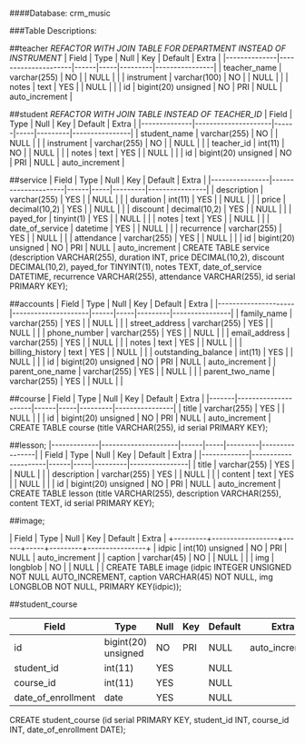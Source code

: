 
####Database: crm_music

###Table Descriptions:

##teacher
_REFACTOR WITH JOIN TABLE FOR DEPARTMENT INSTEAD OF INSTRUMENT_
| Field        | Type                | Null | Key | Default | Extra          |
|--------------|---------------------|------|-----|---------|----------------|
| teacher_name | varchar(255)        | NO   |     | NULL    |                |
| instrument   | varchar(100)        | NO   |     | NULL    |                |
| notes        | text                | YES  |     | NULL    |                |
| id           | bigint(20) unsigned | NO   | PRI | NULL    | auto_increment |


##student
_REFACTOR WITH JOIN TABLE INSTEAD OF TEACHER_ID_
| Field        | Type                | Null | Key | Default | Extra          |
|--------------|---------------------|------|-----|---------|----------------|
| student_name | varchar(255)        | NO   |     | NULL    |                |
| instrument   | varchar(255)        | NO   |     | NULL    |                |
| teacher_id   | int(11)             | NO   |     | NULL    |                |
| notes        | text                | YES  |     | NULL    |                |
| id           | bigint(20) unsigned | NO   | PRI | NULL    | auto_increment |


##service
| Field          | Type                | Null | Key | Default | Extra          |
|----------------|---------------------|------|-----|---------|----------------|
| description     | varchar(255)        | YES  |     | NULL    |                |
| duration        | int(11)             | YES  |     | NULL    |                |
| price           | decimal(10,2)       | YES  |     | NULL    |                |
| discount        | decimal(10,2)       | YES  |     | NULL    |                |
| payed_for       | tinyint(1)          | YES  |     | NULL    |                |
| notes           | text                | YES  |     | NULL    |                |
| date_of_service | datetime            | YES  |     | NULL    |                |
| recurrence      | varchar(255)        | YES  |     | NULL    |                |
| attendance      | varchar(255)        | YES  |     | NULL    |                |
| id              | bigint(20) unsigned | NO   | PRI | NULL    | auto_increment |
CREATE TABLE service (description VARCHAR(255), duration INT, price DECIMAL(10,2), discount DECIMAL(10,2), payed_for TINYINT(1), notes TEXT, date_of_service DATETIME, recurrence VARCHAR(255), attendance VARCHAR(255), id serial PRIMARY KEY);


##accounts
| Field               | Type                | Null | Key | Default | Extra          |
|---------------------|---------------------|------|-----|---------|----------------|
| family_name         | varchar(255)        | YES  |     | NULL    |                |
| street_address      | varchar(255)        | YES  |     | NULL    |                |
| phone_number        | varchar(255)        | YES  |     | NULL    |                |
| email_address       | varchar(255)        | YES  |     | NULL    |                |
| notes               | text                | YES  |     | NULL    |                |
| billing_history     | text                | YES  |     | NULL    |                |
| outstanding_balance | int(11)             | YES  |     | NULL    |                |
| id                  | bigint(20) unsigned | NO   | PRI | NULL    | auto_increment |
| parent_one_name     | varchar(255)        | YES  |     | NULL    |                |
| parent_two_name     | varchar(255)        | YES  |     | NULL    |                |


##course
| Field | Type                | Null | Key | Default | Extra          |
|-------|---------------------|------|-----|---------|----------------|
| title | varchar(255)        | YES  |     | NULL    |                |
| id    | bigint(20) unsigned | NO   | PRI | NULL    | auto_increment |
CREATE TABLE course (title VARCHAR(255), id serial PRIMARY KEY);

##lesson;
|-------------|---------------------|------|-----|---------|----------------|
| Field       | Type                | Null | Key | Default | Extra          |
|-------------|---------------------|------|-----|---------|----------------|
| title       | varchar(255)        | YES  |     | NULL    |                |
| description | varchar(255)        | YES  |     | NULL    |                |
| content     | text                | YES  |     | NULL    |                |
| id          | bigint(20) unsigned | NO   | PRI | NULL    | auto_increment |
CREATE TABLE lesson (title VARCHAR(255), description VARCHAR(255), content TEXT, id serial PRIMARY KEY);

##image;

| Field   | Type             | Null | Key | Default | Extra          |
+---------+------------------+------+-----+---------+----------------+
| idpic   | int(10) unsigned | NO   | PRI | NULL    | auto_increment |
| caption | varchar(45)      | NO   |     | NULL    |                |
| img     | longblob         | NO   |     | NULL    |                |
CREATE TABLE image (idpic INTEGER UNSIGNED NOT NULL AUTO_INCREMENT, caption VARCHAR(45) NOT NULL, img LONGBLOB NOT NULL, PRIMARY KEY(idpic));

<!-- JOIN TABLES -->

##student_course

| Field              | Type                | Null | Key | Default | Extra          |
|--------------------|---------------------|------|-----|---------|----------------|
| id                 | bigint(20) unsigned | NO   | PRI | NULL    | auto_increment |
| student_id         | int(11)             | YES  |     | NULL    |                |
| course_id          | int(11)             | YES  |     | NULL    |                |
| date_of_enrollment | date                | YES  |     | NULL    |                |
CREATE student_course (id serial PRIMARY KEY, student_id INT, course_id INT, date_of_enrollment DATE);
